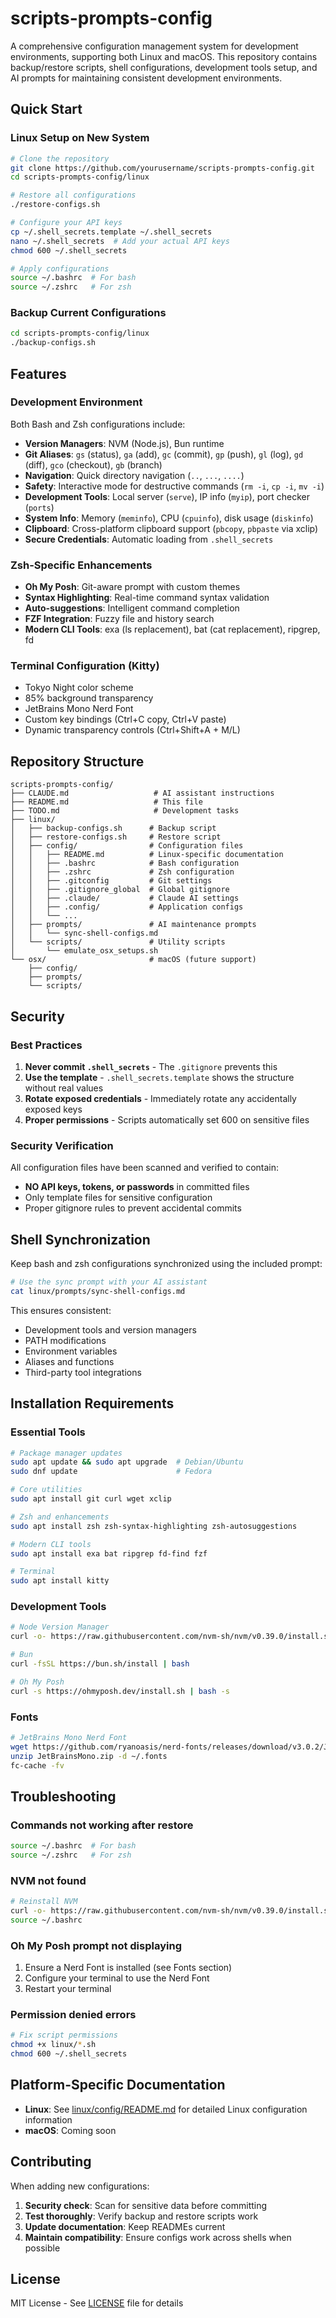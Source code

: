 # scripts-prompts-config

A comprehensive configuration management system for development environments, supporting both Linux and macOS. This repository contains backup/restore scripts, shell configurations, development tools setup, and AI prompts for maintaining consistent development environments.

## Quick Start

### Linux Setup on New System

```bash
# Clone the repository
git clone https://github.com/yourusername/scripts-prompts-config.git
cd scripts-prompts-config/linux

# Restore all configurations
./restore-configs.sh

# Configure your API keys
cp ~/.shell_secrets.template ~/.shell_secrets
nano ~/.shell_secrets  # Add your actual API keys
chmod 600 ~/.shell_secrets

# Apply configurations
source ~/.bashrc  # For bash
source ~/.zshrc   # For zsh
```

### Backup Current Configurations

```bash
cd scripts-prompts-config/linux
./backup-configs.sh
```

## Features

### Development Environment

Both Bash and Zsh configurations include:

- **Version Managers**: NVM (Node.js), Bun runtime
- **Git Aliases**: `gs` (status), `ga` (add), `gc` (commit), `gp` (push), `gl` (log), `gd` (diff), `gco` (checkout), `gb` (branch)
- **Navigation**: Quick directory navigation (`..`, `...`, `....`)
- **Safety**: Interactive mode for destructive commands (`rm -i`, `cp -i`, `mv -i`)
- **Development Tools**: Local server (`serve`), IP info (`myip`), port checker (`ports`)
- **System Info**: Memory (`meminfo`), CPU (`cpuinfo`), disk usage (`diskinfo`)
- **Clipboard**: Cross-platform clipboard support (`pbcopy`, `pbpaste` via xclip)
- **Secure Credentials**: Automatic loading from `.shell_secrets`

### Zsh-Specific Enhancements

- **Oh My Posh**: Git-aware prompt with custom themes
- **Syntax Highlighting**: Real-time command syntax validation
- **Auto-suggestions**: Intelligent command completion
- **FZF Integration**: Fuzzy file and history search
- **Modern CLI Tools**: exa (ls replacement), bat (cat replacement), ripgrep, fd

### Terminal Configuration (Kitty)

- Tokyo Night color scheme
- 85% background transparency
- JetBrains Mono Nerd Font
- Custom key bindings (Ctrl+C copy, Ctrl+V paste)
- Dynamic transparency controls (Ctrl+Shift+A + M/L)

## Repository Structure

```
scripts-prompts-config/
├── CLAUDE.md                   # AI assistant instructions
├── README.md                   # This file
├── TODO.md                     # Development tasks
├── linux/
│   ├── backup-configs.sh      # Backup script
│   ├── restore-configs.sh     # Restore script
│   ├── config/                # Configuration files
│   │   ├── README.md          # Linux-specific documentation
│   │   ├── .bashrc            # Bash configuration
│   │   ├── .zshrc             # Zsh configuration
│   │   ├── .gitconfig         # Git settings
│   │   ├── .gitignore_global  # Global gitignore
│   │   ├── .claude/           # Claude AI settings
│   │   ├── .config/           # Application configs
│   │   └── ...
│   ├── prompts/               # AI maintenance prompts
│   │   └── sync-shell-configs.md
│   └── scripts/               # Utility scripts
│       └── emulate_osx_setups.sh
└── osx/                       # macOS (future support)
    ├── config/
    ├── prompts/
    └── scripts/
```

## Security

### Best Practices

1. **Never commit `.shell_secrets`** - The `.gitignore` prevents this
2. **Use the template** - `.shell_secrets.template` shows the structure without real values
3. **Rotate exposed credentials** - Immediately rotate any accidentally exposed keys
4. **Proper permissions** - Scripts automatically set 600 on sensitive files

### Security Verification

All configuration files have been scanned and verified to contain:

- **NO API keys, tokens, or passwords** in committed files
- Only template files for sensitive configuration
- Proper gitignore rules to prevent accidental commits

## Shell Synchronization

Keep bash and zsh configurations synchronized using the included prompt:

```bash
# Use the sync prompt with your AI assistant
cat linux/prompts/sync-shell-configs.md
```

This ensures consistent:

- Development tools and version managers
- PATH modifications
- Environment variables
- Aliases and functions
- Third-party tool integrations

## Installation Requirements

### Essential Tools

```bash
# Package manager updates
sudo apt update && sudo apt upgrade  # Debian/Ubuntu
sudo dnf update                      # Fedora

# Core utilities
sudo apt install git curl wget xclip

# Zsh and enhancements
sudo apt install zsh zsh-syntax-highlighting zsh-autosuggestions

# Modern CLI tools
sudo apt install exa bat ripgrep fd-find fzf

# Terminal
sudo apt install kitty
```

### Development Tools

```bash
# Node Version Manager
curl -o- https://raw.githubusercontent.com/nvm-sh/nvm/v0.39.0/install.sh | bash

# Bun
curl -fsSL https://bun.sh/install | bash

# Oh My Posh
curl -s https://ohmyposh.dev/install.sh | bash -s
```

### Fonts

```bash
# JetBrains Mono Nerd Font
wget https://github.com/ryanoasis/nerd-fonts/releases/download/v3.0.2/JetBrainsMono.zip
unzip JetBrainsMono.zip -d ~/.fonts
fc-cache -fv
```

## Troubleshooting

### Commands not working after restore

```bash
source ~/.bashrc  # For bash
source ~/.zshrc   # For zsh
```

### NVM not found

```bash
# Reinstall NVM
curl -o- https://raw.githubusercontent.com/nvm-sh/nvm/v0.39.0/install.sh | bash
source ~/.bashrc
```

### Oh My Posh prompt not displaying

1. Ensure a Nerd Font is installed (see Fonts section)
2. Configure your terminal to use the Nerd Font
3. Restart your terminal

### Permission denied errors

```bash
# Fix script permissions
chmod +x linux/*.sh
chmod 600 ~/.shell_secrets
```

## Platform-Specific Documentation

- **Linux**: See [linux/config/README.md](linux/config/README.md) for detailed Linux configuration information
- **macOS**: Coming soon

## Contributing

When adding new configurations:

1. **Security check**: Scan for sensitive data before committing
2. **Test thoroughly**: Verify backup and restore scripts work
3. **Update documentation**: Keep READMEs current
4. **Maintain compatibility**: Ensure configs work across shells when possible

## License

MIT License - See [LICENSE](LICENSE) file for details
